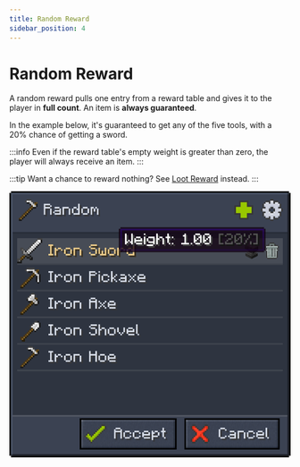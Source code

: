 ```yaml
---
title: Random Reward
sidebar_position: 4
---
```


# Random Reward

A random reward pulls one entry from a reward table and gives it to the player in **full count**. An item is **always guaranteed**.

In the example below, it's guaranteed to get any of the five tools, with a 20% chance of getting a sword.

:::info
Even if the reward table's empty weight is greater than zero, the player will always receive an item.
:::

:::tip
Want a chance to reward nothing? See [Loot Reward](./Loot_Reward.md) instead.
:::

![Random reward](../../../../../_assets/images/quests/rewards/random-reward.png "One tool from this reward table will be given to the player upon completion of the quest")
